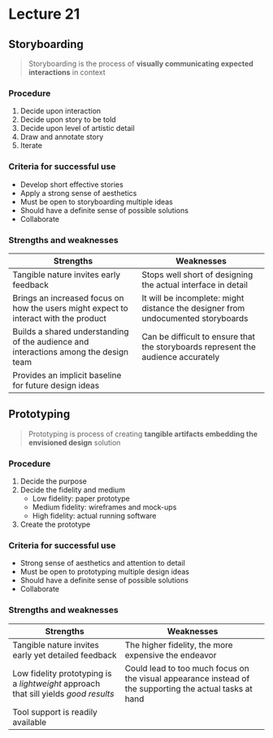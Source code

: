 # Lecture 21

## Storyboarding

> Storyboarding is the process of **visually communicating expected interactions** in context

### Procedure

1) Decide upon interaction
2) Decide upon story to be told
3) Decide upon level of artistic detail
4) Draw and annotate story
5) Iterate

### Criteria for successful use

- Develop short effective stories
- Apply a strong sense of aesthetics
- Must be open to storyboarding multiple ideas
- Should have a definite sense of possible solutions
- Collaborate

### Strengths and weaknesses

| Strengths | Weaknesses |
| --------- | ---------- |
| Tangible nature invites early feedback | Stops well short of designing the actual interface in detail |
| Brings an increased focus on how the users might expect to interact with the product | It will be incomplete: might distance the designer from undocumented storyboards |
| Builds a shared understanding of the audience and interactions among the design team | Can be difficult to ensure that the storyboards represent the audience accurately |
| Provides an implicit baseline for future design ideas | |

## Prototyping

> Prototyping is process of creating **tangible artifacts embedding the envisioned design** solution

### Procedure

1) Decide the purpose
2) Decide the fidelity and medium
    - Low fidelity: paper prototype
    - Medium fidelity: wireframes and mock-ups
    - High fidelity: actual running software
3) Create the prototype

### Criteria for successful use

- Strong sense of aesthetics and attention to detail
- Must be open to prototyping multiple design ideas
- Should have a definite sense of possible solutions
- Collaborate

### Strengths and weaknesses

| Strengths | Weaknesses |
| --------- | ---------- |
| Tangible nature invites early yet detailed feedback | The higher fidelity, the more expensive the endeavor |
|Low fidelity prototyping is a *lightweight* approach that sill yields *good results* | Could lead to too much focus on the visual appearance instead of the supporting the actual tasks at hand |
|Tool support is readily available | |